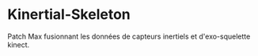 # Kinertial-Skeleton
Patch Max fusionnant les données de capteurs inertiels et d'exo-squelette kinect.
